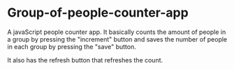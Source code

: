 # Group-of-people-counter-app

A javaScript people counter app. It basically counts the amount of people in a group by pressing the "increment" button and saves the number of people in each group by pressing the "save" button.

It also has the refresh button that refreshes the count.
